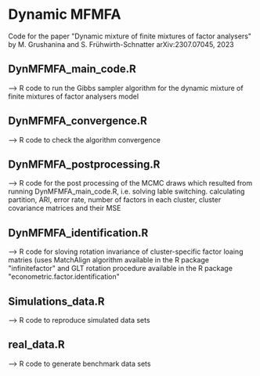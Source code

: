 # Dynamic MFMFA
Code for the paper "Dynamic mixture of finite mixtures of factor analysers" by M. Grushanina and S. Frühwirth-Schnatter arXiv:2307.07045, 2023

## DynMFMFA_main_code.R
--> R code to run the Gibbs sampler algorithm for the dynamic mixture of finite mixtures of factor analysers model

## DynMFMFA_convergence.R
--> R code to check the algorithm convergence

## DynMFMFA_postprocessing.R
--> R code for the post processing of the MCMC draws which resulted from running DynMFMFA_main_code.R, i.e. solving lable switching. calculating partition, ARI, error rate, number of factors in each cluster, cluster covariance matrices and their MSE

## DynMFMFA_identification.R
--> R code for sloving rotation invariance of cluster-specific factor loaing matries (uses MatchAlign algorithm available in the R package "infinitefactor" and GLT rotation procedure available in the R package "econometric.factor.identification"

## Simulations_data.R
--> R code to reproduce simulated data sets

## real_data.R
--> R code to generate benchmark data sets

